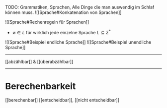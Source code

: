 TODO: Grammatiken, Sprachen, Alle Dinge die man auswendig im Schlaf können muss.
![[Sprache#Konkatenation von Sprachen]]

![[Sprache#Rechenregeln für Sprachen]]
- $\emptyset \in L$ für wirklich jede einzelne Sprache $L \subseteq \Sigma^*$

![[Sprache#Beispiel endliche Sprache]]
![[Sprache#Beispiel unendliche Sprache]]



___
[[abzählbar]] & [[überabzählbar]]
____

# Berechenbarkeit
[[berechenbar]]
[[entscheidbar]], [[nicht entscheidbar]]


